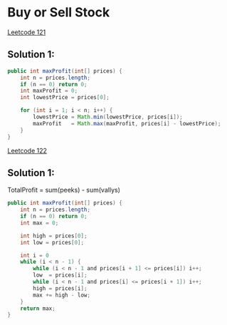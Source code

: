 # Buy or Sell Stock

[Leetcode 121](https://leetcode.com/problems/best-time-to-buy-and-sell-stock/)

## Solution 1:

```java
public int maxProfit(int[] prices) {
    int n = prices.length;
    if (n == 0) return 0;
    int maxProfit = 0;
    int lowestPrice = prices[0];

    for (int i = 1; i < n; i++) {
        lowestPrice = Math.min(lowestPrice, prices[i]);
        maxProfit   = Math.max(maxProfit, prices[i] - lowestPrice);
    }
}
```


[Leetcode 122](https://leetcode.com/problems/best-time-to-buy-and-sell-stock-ii/)

## Solution 1:

TotalProfit = sum(peeks) - sum(vallys)

```java
public int maxProfit(int[] prices) {
    int n = prices.length;
    if (n == 0) return 0;
    int max = 0;

    int high = prices[0];
    int low = prices[0];

    int i = 0
    while (i < n - 1) {
        while (i < n - 1 and prices[i + 1] <= prices[i]) i++;
        low  = prices[i];
        while (i < n - 1 and prices[i] <= prices[i + 1]) i++;
        high = prices[i];
        max += high - low;
    }
    return max;
}
